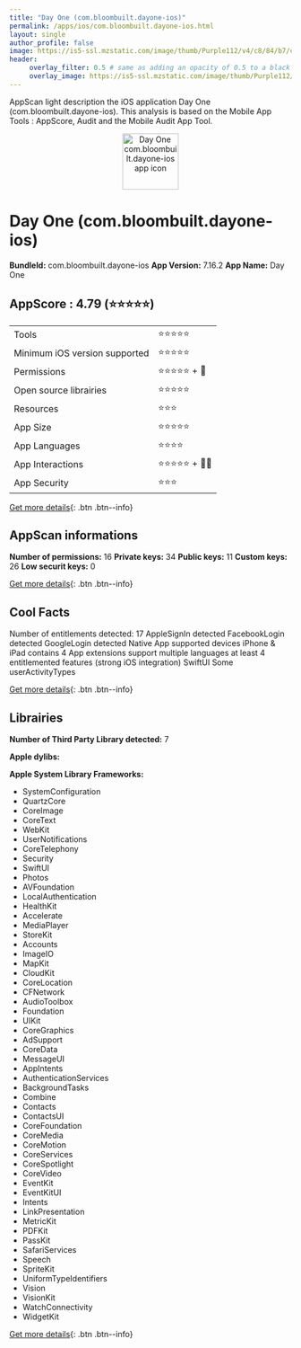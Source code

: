 ```yaml
---
title: "Day One (com.bloombuilt.dayone-ios)"
permalink: /apps/ios/com.bloombuilt.dayone-ios.html
layout: single
author_profile: false
image: https://is5-ssl.mzstatic.com/image/thumb/Purple112/v4/c8/84/b7/c884b7c1-c9c5-7e74-e331-eb4132456ab8/AppIcon-0-1x_U007emarketing-0-7-0-sRGB-85-220.png/512x512bb.jpg
header: 
     overlay_filter: 0.5 # same as adding an opacity of 0.5 to a black background
     overlay_image: https://is5-ssl.mzstatic.com/image/thumb/Purple112/v4/c8/84/b7/c884b7c1-c9c5-7e74-e331-eb4132456ab8/AppIcon-0-1x_U007emarketing-0-7-0-sRGB-85-220.png/512x512bb.jpg
---
```

AppScan light description the iOS application Day One (com.bloombuilt.dayone-ios). This analysis is based on the Mobile App Tools : AppScore, Audit and the Mobile Audit App Tool.

  
  
<div style="text-align: center;"><img src="https://is5-ssl.mzstatic.com/image/thumb/Purple112/v4/c8/84/b7/c884b7c1-c9c5-7e74-e331-eb4132456ab8/AppIcon-0-1x_U007emarketing-0-7-0-sRGB-85-220.png/512x512bb.jpg" width="100" height="100" alt="Day One com.bloombuilt.dayone-ios app icon"></div>  
  
# Day One (com.bloombuilt.dayone-ios)

**BundleId:** com.bloombuilt.dayone-ios
**App Version:** 7.16.2
**App Name:** Day One


## AppScore : 4.79 (⭐️⭐️⭐️⭐️⭐️) 

<table>
<tr><td> Tools </td><td> ⭐️⭐️⭐️⭐️⭐️ </td></tr>
<tr><td> Minimum iOS version supported </td><td> ⭐️⭐️⭐️⭐️⭐️ </td></tr>
<tr><td> Permissions </td><td> ⭐️⭐️⭐️⭐️⭐️ + 🌟 </td></tr>
<tr><td> Open source librairies </td><td> ⭐️⭐️⭐️⭐️⭐️ </td></tr>
<tr><td> Resources </td><td> ⭐️⭐️⭐️ </td></tr>
<tr><td> App Size </td><td> ⭐️⭐️⭐️⭐️⭐️ </td></tr>
<tr><td> App Languages </td><td> ⭐️⭐️⭐️⭐️ </td></tr>
<tr><td> App Interactions </td><td> ⭐️⭐️⭐️⭐️⭐️ + 🌟🌟 </td></tr>
<tr><td> App Security </td><td> ⭐️⭐️⭐️ </td></tr>
</table>

[Get more details](/pricing.html){: .btn .btn--info}  
  
## AppScan informations 

**Number of permissions:** 16
**Private keys:** 34
**Public keys:** 11
**Custom keys:** 26
**Low securit keys:** 0
  
[Get more details](/pricing.html){: .btn .btn--info}

## Cool Facts

Number of entitlements detected: 17
AppleSignIn detected
FacebookLogin detected
GoogleLogin detected
Native App
supported devices iPhone & iPad
contains 4 App extensions
support multiple languages
at least 4 entitlemented features (strong iOS integration)
SwiftUI
Some userActivityTypes
  
[Get more details](/pricing.html){: .btn .btn--info}

## Librairies 
**Number of Third Party Library detected:** 7

**Apple dylibs:**


**Apple System Library Frameworks:**
- SystemConfiguration
- QuartzCore
- CoreImage
- CoreText
- WebKit
- UserNotifications
- CoreTelephony
- Security
- SwiftUI
- Photos
- AVFoundation
- LocalAuthentication
- HealthKit
- Accelerate
- MediaPlayer
- StoreKit
- Accounts
- ImageIO
- MapKit
- CloudKit
- CoreLocation
- CFNetwork
- AudioToolbox
- Foundation
- UIKit
- CoreGraphics
- AdSupport
- CoreData
- MessageUI
- AppIntents
- AuthenticationServices
- BackgroundTasks
- Combine
- Contacts
- ContactsUI
- CoreFoundation
- CoreMedia
- CoreMotion
- CoreServices
- CoreSpotlight
- CoreVideo
- EventKit
- EventKitUI
- Intents
- LinkPresentation
- MetricKit
- PDFKit
- PassKit
- SafariServices
- Speech
- SpriteKit
- UniformTypeIdentifiers
- Vision
- VisionKit
- WatchConnectivity
- WidgetKit


  
[Get more details](/pricing.html){: .btn .btn--info}

